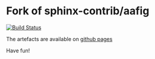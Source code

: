 # Fork of sphinx-contrib/aafig

[![Build Status](https://travis-ci.org/13pgeiser/sphinx-aafig.svg?branch=master)](https://travis-ci.org/13pgeiser/sphinx-aafig)

The artefacts are available on [github pages](https://13pgeiser.github.io/sphinx-aafig/)

Have fun!
